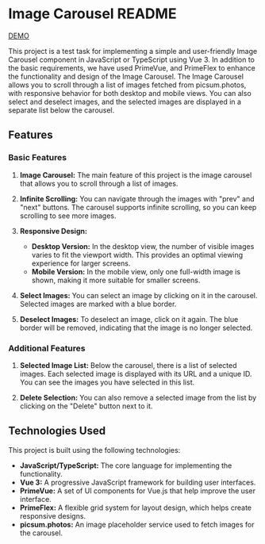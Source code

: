 # Image Carousel README

[DEMO](https://igor-kashchenko.github.io/frontco-test-task/)

This project is a test task for implementing a simple and user-friendly Image Carousel component in JavaScript or TypeScript using Vue 3. In addition to the basic requirements, we have used PrimeVue, and PrimeFlex to enhance the functionality and design of the Image Carousel. The Image Carousel allows you to scroll through a list of images fetched from picsum.photos, with responsive behavior for both desktop and mobile views. You can also select and deselect images, and the selected images are displayed in a separate list below the carousel.

## Features

### Basic Features
1. **Image Carousel:** The main feature of this project is the image carousel that allows you to scroll through a list of images.

2. **Infinite Scrolling:** You can navigate through the images with "prev" and "next" buttons. The carousel supports infinite scrolling, so you can keep scrolling to see more images.

3. **Responsive Design:**
    - **Desktop Version:** In the desktop view, the number of visible images varies to fit the viewport width. This provides an optimal viewing experience for larger screens.
    - **Mobile Version:** In the mobile view, only one full-width image is shown, making it more suitable for smaller screens.

4. **Select Images:** You can select an image by clicking on it in the carousel. Selected images are marked with a blue border.

5. **Deselect Images:** To deselect an image, click on it again. The blue border will be removed, indicating that the image is no longer selected.

### Additional Features
1. **Selected Image List:** Below the carousel, there is a list of selected images. Each selected image is displayed with its URL and a unique ID. You can see the images you have selected in this list.

2. **Delete Selection:** You can also remove a selected image from the list by clicking on the "Delete" button next to it.

## Technologies Used

This project is built using the following technologies:

- **JavaScript/TypeScript:** The core language for implementing the functionality.
- **Vue 3:** A progressive JavaScript framework for building user interfaces.
- **PrimeVue:** A set of UI components for Vue.js that help improve the user interface.
- **PrimeFlex:** A flexible grid system for layout design, which helps create responsive designs.
- **picsum.photos:** An image placeholder service used to fetch images for the carousel.
